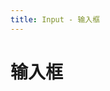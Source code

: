 ```yaml
---
title: Input - 输入框
---
```

# 输入框

<ClientOnly>
  <input-demo-1></input-demo-1>
  <input-demo-2></input-demo-2>
</ClientOnly>